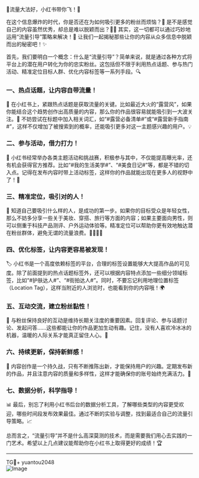 🎉流量大法好，小红书带你飞！🚀

在这个信息爆炸的时代，你是否还在为如何吸引更多的粉丝而烦恼？👀 是不是感觉自己的内容虽然优秀，却总是难以脱颖而出？🤷‍♀️ 其实，这一切都可以通过巧妙地运用“流量引导”策略来解决！🎯 让我们一起揭秘那些让你的内容从众多信息中脱颖而出的秘密吧！✨

首先，我们要明白一个概念：什么是“流量引导”？简单来说，就是通过各种方式将平台上的潜在用户转化为你的忠实粉丝。这包括但不限于利用热点话题、参与热门活动、精准定位目标人群、优化内容标签等一系列手段。🔍

### 一、热点话题，让内容自带流量！

🌟 在小红书上，紧跟热点话题是获取流量的关键。比如最近大火的“露营风”，如果你能结合这个趋势创作出高质量的内容，那么你的作品很容易就能吸引到一大波关注。🌱 不妨尝试在标题中加入相关词汇，如“#露营必备清单#”或“#露营新手指南#”，这样不仅增加了被搜索到的概率，还能吸引更多对这一主题感兴趣的用户。💡

### 二、参与活动，借力打力！

🎈 小红书经常举办各类主题活动和挑战赛，积极参与其中，不仅能提高曝光率，还有机会获得官方推荐。比如“#我的生活美学#”、“#美食日记#”等，都是不错的切入点。记得在发布内容时带上活动标签，这样你的作品就能出现在更多人的视野中了！🌈

### 三、精准定位，吸引对的人！

🎯 知道自己要吸引什么样的人，是成功的第一步。如果你的目标受众是年轻女性，那么不妨多分享一些关于美妆、穿搭、旅行等方面的内容；如果主要面向男性，则可以侧重于科技产品测评、户外运动体验等。精准定位可以帮助你更有效地触达潜在粉丝群体，避免无谓的流量浪费。👩‍🦰👨‍🦰

### 四、优化标签，让内容更容易被发现！

🏷️ 小红书是一个高度依赖标签的平台，合理的标签设置能够大大提高作品的可见度。除了前面提到的热点话题标签外，还可以根据内容特点添加一些细分领域标签，比如“#护肤达人#”、“#街拍达人#”。同时，不要忘记利用地理位置标签（Location Tag），这样当附近的人浏览时，也能看到你的内容哦！🌍

### 五、互动交流，建立粉丝黏性！

💬 与粉丝保持良好的互动是维持长期关注度的重要因素。回复评论、参与话题讨论、发起问答……这些都能让你的作品更加生动有趣。记住，没有人喜欢冷冰冰的机器，温暖的人际关系才能真正留住人心。💖

### 六、持续更新，保持新鲜感！

🔄 内容创作是一个持久战，只有不断推陈出新，才能保持用户的兴趣。定期发布新的作品，并且注意内容的质量和多样性，这样才能确保你的账号始终充满活力。🌟

### 七、数据分析，科学指导！

📊 最后，别忘了利用小红书后台的数据分析工具，了解哪些类型的内容更受欢迎，哪些时间段发布效果最佳。通过不断的实验与调整，找到最适合自己的流量引导策略。📈

总而言之，“流量引导”并不是什么高深莫测的技术，而是需要我们用心去实践的一门艺术。希望以上几点建议能帮助你在小红书上取得更好的成绩！🏆

---

TG💪+ yuantou2048  
![Image](https://github.com/user-attachments/assets/42a5a4a5-fea9-4a1d-8aa0-73e57e430cca)